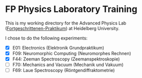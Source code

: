 # FP Physics Laboratory Training
This is my working directory for the Advanced Physics Lab ([Fortgeschrittenen-Praktikum](http://www.physi.uni-heidelberg.de/Einrichtungen/FP/)) at Heidelberg University. 

I chose to do the following experiments: 
- [x] E01: Electronics (Elektronik Grundpraktikum)
- [x] F09: Neuromorphic Computing (Neuromorphes Rechnen)
- [x] F44: Zeeman Spectroscopy (Zeemanspektroskopie)
- [ ] F70: Mechanics and Vacuum (Mechanik und Vakuum)
- [ ] F69: Laue Spectroscopy (Röntgendiffraktometrie)